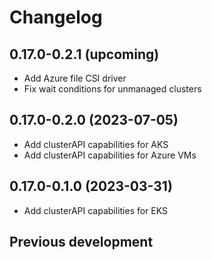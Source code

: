 # Changelog

## 0.17.0-0.2.1 (upcoming)

* Add Azure file CSI driver
* Fix wait conditions for unmanaged clusters

## 0.17.0-0.2.0 (2023-07-05)

* Add clusterAPI capabilities for AKS
* Add clusterAPI capabilities for Azure VMs

## 0.17.0-0.1.0 (2023-03-31)

* Add clusterAPI capabilities for EKS

## Previous development
